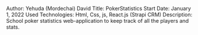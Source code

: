 Author: Yehuda (Mordechai) David
Title: PokerStatistics
Start Date: January 1, 2022
Used Technologies: Html, Css, js, React.js (Strapi CRM)
Description: School poker statistics web-application to keep track of all the players and stats.
